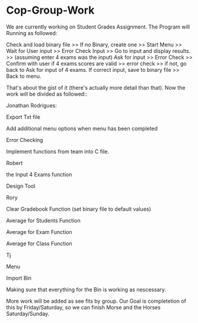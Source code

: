 # Cop-Group-Work

We are currently working on Student Grades Assignment. The Program will Running as followed:

Check and load binary file >> If no Binary, create one >> Start Menu >> Wait for User input >> Error Check Input >>  Go to input and display results. >> (assuming enter 4 exams was the input) Ask for input >> Error Check >> Confirm with user if 4 exams scores are valid >> error check >> if not, go back to Ask for input of 4 exams. If correct input, save to binary file >> Back to menu.


That's about the gist of it (there's actually more detail than that). Now the work will be divided as followed::


Jonathan Rodrigues: 

Export Txt file

Add additional menu options when menu has been completed

Error Checking

Implement functions from team into C file.


Robert

the Input 4 Exams function

Design Tool


Rory

Clear Gradebook Function (set binary file to default values)

Average for Students Function

Average for Exam Function

Average for Class Function


Tj

Menu

Import Bin

Making sure that everything for the Bin is working as nescessary.


More work will be added as see fits by group. Our Goal is completetion of this by Friday/Saturday, so we can finish Morse and the Horses Saturday/Sunday.
